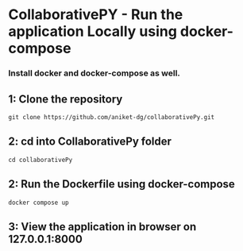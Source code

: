 # CollaborativePY - Run the application Locally using docker-compose
### Install docker and docker-compose as well.
## 1: Clone the repository
```commandline
git clone https://github.com/aniket-dg/collaborativePy.git
```

## 2: cd into CollaborativePy folder
```commandline
cd collaborativePy
```

## 2: Run the Dockerfile using docker-compose
```commandline
docker compose up
```

## 3: View the application in browser on 127.0.0.1:8000


